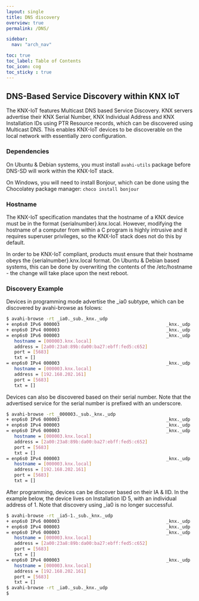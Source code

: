 ```yaml
---
layout: single
title: DNS discovery
overview: true
permalink: /DNS/

sidebar:
  nav: "arch_nav"

toc: true
toc_label: Table of Contents
toc_icon: cog
toc_sticky : true
---
```


## DNS-Based Service Discovery within KNX IoT

The KNX-IoT features Multicast DNS based Service Discovery. KNX servers
advertise their KNX Serial Number, KNX Individual Address and KNX Installation
IDs using PTR Resource records, which can be discovered using Multicast DNS.
This enables KNX-IoT devices to be discoverable on the local network with
essentially zero configuration.

### Dependencies

On Ubuntu & Debian systems, you must install `avahi-utils` package before DNS-SD
will work within the KNX-IoT stack.

On Windows, you will need to install Bonjour, which can be done using the Chocolatey
package manager: `choco install bonjour`

### Hostname

The KNX-IoT specification mandates that the hostname of a KNX device must be in
the format {serialnumber}.knx.local. However, modifying the hostname of a
computer from within a C program is highly intrusive and it requires superuser
privileges, so the KNX-IoT stack does not do this by default. 

In order to be KNX-IoT compliant, products must ensure that their hostname
obeys the {serialnumber}.knx.local format. On Ubuntu & Debian based systems,
this can be done by overwriting the contents of the /etc/hostname - the change
will take place upon the next reboot.

### Discovery Example

Devices in programming mode advertise the _ia0 subtype, which can be discovered
by avahi-browse as folows:

```bash
$ avahi-browse -rt _ia0._sub._knx._udp
+ enp6s0 IPv6 000003                                        _knx._udp            local
+ enp6s0 IPv4 000003                                        _knx._udp            local
= enp6s0 IPv6 000003                                        _knx._udp            local
   hostname = [000003.knx.local]
   address = [2a00:23a8:89b:da00:ba27:ebff:fed5:c652]
   port = [5683]
   txt = []
= enp6s0 IPv4 000003                                        _knx._udp            local
   hostname = [000003.knx.local]
   address = [192.168.202.161]
   port = [5683]
   txt = []
```

Devices can also be discovered based on their serial number. Note that the
advertised service for the serial number is prefixed with an underscore.

```bash
$ avahi-browse -rt _000003._sub._knx._udp
+ enp6s0 IPv6 000003                                        _knx._udp            local
+ enp6s0 IPv4 000003                                        _knx._udp            local
= enp6s0 IPv6 000003                                        _knx._udp            local
   hostname = [000003.knx.local]
   address = [2a00:23a8:89b:da00:ba27:ebff:fed5:c652]
   port = [5683]
   txt = []
= enp6s0 IPv4 000003                                        _knx._udp            local
   hostname = [000003.knx.local]
   address = [192.168.202.161]
   port = [5683]
   txt = []
```

After programming, devices can be discover based on their IA & IID. In the
example below, the device lives on Installation ID 5, with an individual
address of 1. Note that discovery using _ia0 is no longer successful.

```bash
$ avahi-browse -rt _ia5-1._sub._knx._udp
+ enp6s0 IPv6 000003                                        _knx._udp            local
+ enp6s0 IPv4 000003                                        _knx._udp            local
= enp6s0 IPv6 000003                                        _knx._udp            local
   hostname = [000003.knx.local]
   address = [2a00:23a8:89b:da00:ba27:ebff:fed5:c652]
   port = [5683]
   txt = []
= enp6s0 IPv4 000003                                        _knx._udp            local
   hostname = [000003.knx.local]
   address = [192.168.202.161]
   port = [5683]
   txt = []
$ avahi-browse -rt _ia0._sub._knx._udp
$
```
